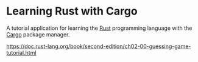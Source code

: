 # Learning Rust with Cargo

A tutorial application for learning the [Rust](rust-lang.org) programming language with the [Cargo](https://crates.io/) package manager.

https://doc.rust-lang.org/book/second-edition/ch02-00-guessing-game-tutorial.html